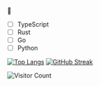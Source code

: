 
🧡
- [ ] TypeScript
- [ ] Rust
- [ ] Go
- [ ] Python

[![Top Langs](https://github-readme-stats.vercel.app/api/top-langs/?username=leaf48&langs_count=20&layout=compact)](https://www.youtube.com/watch?v=dQw4w9WgXcQ)
[![GitHub Streak](https://github-readme-streak-stats.herokuapp.com?user=leaf48&theme=dark&hide_border=true&date_format=%5BY.%5Dn.j)](https://www.youtube.com/watch?v=dQw4w9WgXcQ)

![Visitor Count](https://profile-counter.glitch.me/{leaf48}/count.svg)
